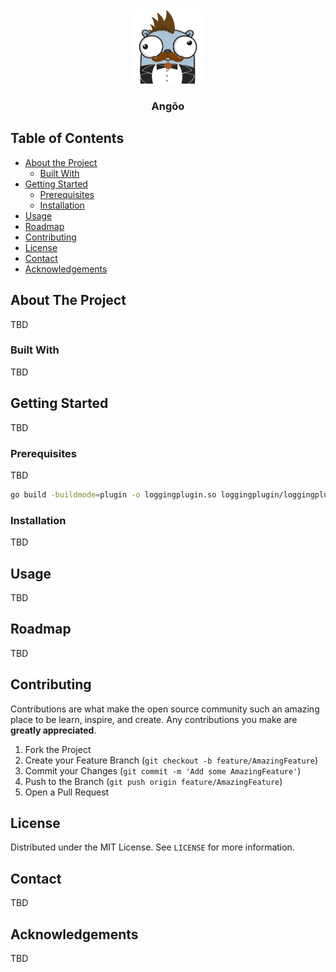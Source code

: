 
<!-- PROJECT LOGO -->
<br />
<p align="center">
  <a href="https://github.com/jarlex/angoo">
    <img src="images/logo.png" alt="Logo" width="120" height="120">
  </a>
  <h3 align="center">Angōo</h3>
</p>



<!-- TABLE OF CONTENTS -->
## Table of Contents

* [About the Project](#about-the-project)
  * [Built With](#built-with)
* [Getting Started](#getting-started)
  * [Prerequisites](#prerequisites)
  * [Installation](#installation)
* [Usage](#usage)
* [Roadmap](#roadmap)
* [Contributing](#contributing)
* [License](#license)
* [Contact](#contact)
* [Acknowledgements](#acknowledgements)



<!-- ABOUT THE PROJECT -->
## About The Project
TBD

### Built With
TBD



<!-- GETTING STARTED -->
## Getting Started
TBD

### Prerequisites
TBD

```sh
go build -buildmode=plugin -o loggingplugin.so loggingplugin/loggingplugin.go
```

### Installation
TBD

<!-- USAGE EXAMPLES -->
## Usage
TBD

<!-- ROADMAP -->
## Roadmap
TBD

<!-- CONTRIBUTING -->
## Contributing

Contributions are what make the open source community such an amazing place to be learn, inspire, and create. Any contributions you make are **greatly appreciated**.

1. Fork the Project
2. Create your Feature Branch (`git checkout -b feature/AmazingFeature`)
3. Commit your Changes (`git commit -m 'Add some AmazingFeature'`)
4. Push to the Branch (`git push origin feature/AmazingFeature`)
5. Open a Pull Request



<!-- LICENSE -->
## License
Distributed under the MIT License. See `LICENSE` for more information.



<!-- CONTACT -->
## Contact
TBD

<!-- ACKNOWLEDGEMENTS -->
## Acknowledgements
TBD